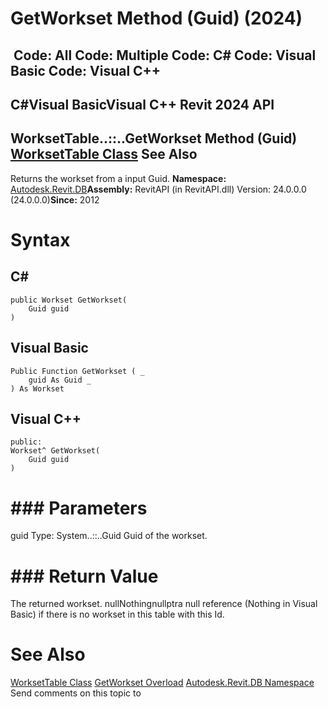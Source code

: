 # GetWorkset Method (Guid) (2024)

﻿
 Code: All Code: Multiple Code: C# Code: Visual Basic Code: Visual C++   
---  
C#Visual BasicVisual C++
Revit 2024 API  
---  
WorksetTable..::..GetWorkset Method (Guid)  
[WorksetTable Class](9ffa5fc8-e6a5-17d6-590e-8ecbfd7b85fb.md "WorksetTable Class") See Also  
---  
Returns the workset from a input Guid. 
**Namespace:** [Autodesk.Revit.DB](87546ba7-461b-c646-cbb1-2cb8f5bff8b2.md "Autodesk.Revit.DB Namespace")**Assembly:** RevitAPI (in RevitAPI.dll) Version: 24.0.0.0 (24.0.0.0)**Since:** 2012 
# Syntax
C#  
---  
```text
public Workset GetWorkset(
	Guid guid
)
```
  
Visual Basic  
---  
```text
Public Function GetWorkset ( _
	guid As Guid _
) As Workset
```
  
Visual C++  
---  
```text
public:
Workset^ GetWorkset(
	Guid guid
)
```
  
# ### Parameters
guid
    Type: System..::..Guid Guid of the workset. 
# ### Return Value
The returned workset. nullNothingnullptra null reference (Nothing in Visual Basic) if there is no workset in this table with this Id. 
# See Also
[WorksetTable Class](9ffa5fc8-e6a5-17d6-590e-8ecbfd7b85fb.md "WorksetTable Class")
[GetWorkset Overload](b475c3e4-79be-4ad9-8efe-d687b5b7b2e4.md "GetWorkset Method")
[Autodesk.Revit.DB Namespace](87546ba7-461b-c646-cbb1-2cb8f5bff8b2.md "Autodesk.Revit.DB Namespace")
Send comments on this topic to 